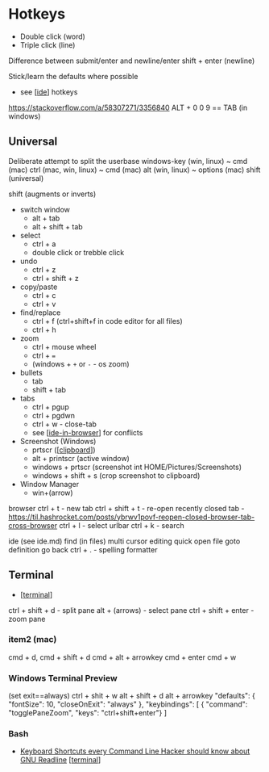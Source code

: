 Hotkeys
=======

* Double click (word)
* Triple click (line)

Difference between submit/enter and newline/enter
shift + enter
(newline)

Stick/learn the defaults where possible
* see [[ide]] hotkeys

https://stackoverflow.com/a/58307271/3356840
ALT + 0 0 9 == TAB (in windows)

Universal
---------

Deliberate attempt to split the userbase
windows-key (win, linux) ~ cmd (mac)
ctrl (mac, win, linux) ~ cmd (mac)
alt (win, linux) ~ options (mac)
shift (universal)


shift (augments or inverts)


* switch window
    * alt + tab
    * alt + shift + tab
* select
    * ctrl + a
    * double click or trebble click
* undo
    * ctrl + z
    * ctrl + shift + z
* copy/paste
    * ctrl + c
    * ctrl + v
* find/replace
    * ctrl + f (ctrl+shift+f in code editor for all files)
    * ctrl + h
* zoom
    * ctrl + mouse wheel
    * ctrl + `=`
    * (windows + `+` or `-` - os zoom)
* bullets
    * tab
    * shift + tab
* tabs
    * ctrl + pgup
    * ctrl + pgdwn
    * ctrl + w - close-tab
    * see [[ide-in-browser]] for conflicts
* Screenshot (Windows)
    * prtscr ([[clipboard]])
    * alt + printscr (active window)
    * windows + prtscr (screenshot int HOME/Pictures/Screenshots)
    * windows + shift + s (crop screenshot to clipboard)
* Window Manager
    * win+(arrow)


browser
    ctrl + t - new tab
    ctrl + shift + t - re-open recently closed tab - https://til.hashrocket.com/posts/ybrwv1povf-reopen-closed-browser-tab-cross-browser
    ctrl + l - select urlbar
    ctrl + k - search



ide (see ide.md)
    find (in files)
    multi cursor editing
    quick open file
    goto definition
    go back
    ctrl + . - spelling 
    formatter


Terminal
--------

* [[terminal]]

ctrl + shift + d - split pane
alt + (arrows) - select pane
ctrl + shift + enter - zoom pane

### item2 (mac)
cmd + d, cmd + shift + d
cmd + alt + arrowkey
cmd + enter
cmd + w



### Windows Terminal Preview
(set exit==always)
ctrl + shit + w
alt + shift + d
alt + arrowkey
        "defaults":
        {
            "fontSize": 10,
            "closeOnExit": "always"
        },
    "keybindings":
    [
        { "command": "togglePaneZoom", "keys": "ctrl+shift+enter"}
    ]

### Bash

* [Keyboard Shortcuts every Command Line Hacker should know about GNU Readline](https://www.masteringemacs.org/article/keyboard-shortcuts-every-command-line-hacker-should-know-about-gnu-readline) [[terminal]]

[//begin]: # "Autogenerated link references for markdown compatibility"
[ide]: ide.md "Integrated Development Environment (IDE)"
[ide-in-browser]: ide-in-browser.md "IDE in browser"
[clipboard]: clipboard.md "Clipboard"
[terminal]: terminal.md "Terminal"
[//end]: # "Autogenerated link references"